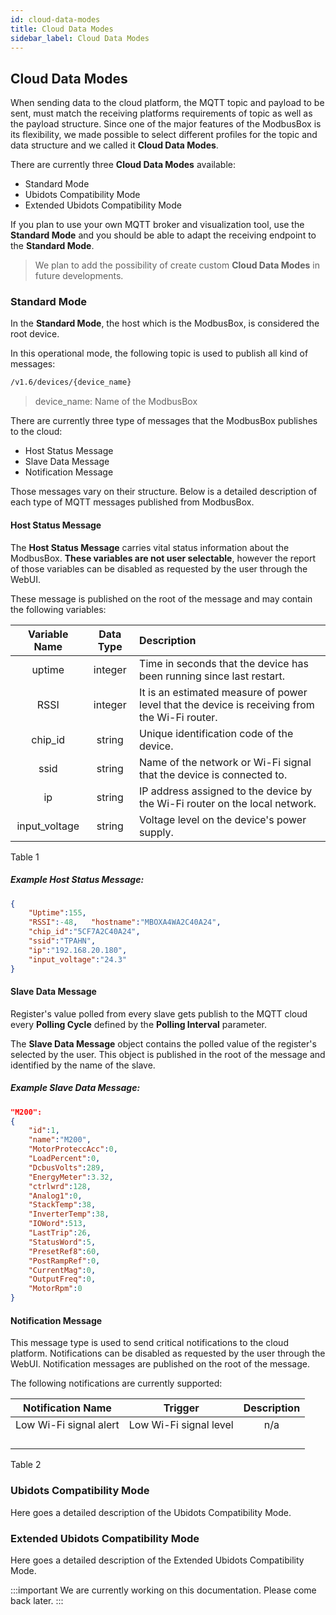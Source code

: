 ```yaml
---
id: cloud-data-modes
title: Cloud Data Modes
sidebar_label: Cloud Data Modes
---
```




## Cloud Data Modes

When sending data to the cloud platform, the MQTT topic and payload to be sent, must match the receiving platforms requirements of topic as well as the payload structure. Since one of the major features of the ModbusBox is its flexibility, we made possible to select different profiles for the topic and data structure and we called it **Cloud Data Modes**.

There are currently three **Cloud Data Modes** available:

* Standard Mode
* Ubidots Compatibility Mode
* Extended Ubidots Compatibility Mode

If you plan to use your own MQTT broker and visualization tool, use the **Standard Mode** and you should be able to adapt the receiving endpoint to the **Standard Mode**. 

> We plan to add the possibility of create custom **Cloud Data Modes** in future developments. 



### Standard Mode

In the **Standard Mode**, the host which is the ModbusBox, is considered the root device. 

In this operational mode, the following topic is used to publish all kind of messages:

```bash
/v1.6/devices/{device_name}
```

> device_name: Name of the ModbusBox



There are currently three type of messages that the ModbusBox publishes to the cloud:

* Host Status Message
* Slave Data Message
* Notification Message



Those messages vary on their structure. Below is a detailed description of each type of MQTT messages published from ModbusBox.



#### Host Status Message

The **Host Status Message** carries vital status information about the ModbusBox. **These variables are not user selectable**, however the report of those variables can be disabled as requested by the user through the WebUI. 

These message is published on the root of the message and may contain the following variables:

| Variable Name | Data Type | Description                                                  |
| :-----------: | :-------: | :----------------------------------------------------------- |
|    uptime     |  integer  | Time in seconds that the device has been running since last restart. |
|     RSSI      |  integer  | It is an estimated measure of power level that the device is receiving from the Wi-Fi router. |
|    chip_id    |  string   | Unique identification code of the device.                    |
|     ssid      |  string   | Name of the network or Wi-Fi signal that the device is connected to. |
|      ip       |  string   | IP address assigned to the device by the Wi-Fi router on the local network. |
| input_voltage |  string   | Voltage level on the device's power supply.                  |

Table 1

##### Example Host Status Message:

```json
{
    "Uptime":155,
    "RSSI":-48,   "hostname":"MBOXA4WA2C40A24",
    "chip_id":"5CF7A2C40A24",
    "ssid":"TPAHN",
    "ip":"192.168.20.180",
    "input_voltage":"24.3"
}
```



#### Slave Data Message

Register's value polled from every slave gets publish to the MQTT cloud every **Polling Cycle** defined by the **Polling Interval** parameter.

The **Slave Data Message** object contains the polled value of the register's selected by the user. This object is published in the root of the message and identified by the name of the slave.

##### Example Slave Data Message:

```json
"M200":
{
    "id":1,
    "name":"M200",
    "MotorProteccAcc":0,
    "LoadPercent":0,
    "DcbusVolts":289,
    "EnergyMeter":3.32,
    "ctrlwrd":128,
    "Analog1":0,
    "StackTemp":38,
    "InverterTemp":38,
    "IOWord":513,
    "LastTrip":26,
    "StatusWord":5,
    "PresetRef8":60,
    "PostRampRef":0,
    "CurrentMag":0,
    "OutputFreq":0,
    "MotorRpm":0
}

```



#### Notification Message

This message type is used to send critical notifications to the cloud platform. Notifications can be disabled as requested by the user through the WebUI. Notification messages are published on the root of the message. 

The following notifications are currently supported: 

|   Notification Name    |        Trigger         | Description |
| :--------------------: | :--------------------: | :---------: |
| Low Wi-Fi signal alert | Low Wi-Fi signal level |     n/a     |
|                        |                        |             |
|                        |                        |             |
|                        |                        |             |
|                        |                        |             |

Table 2



### Ubidots Compatibility Mode

Here goes a detailed description of the Ubidots Compatibility Mode.



### Extended Ubidots Compatibility Mode

Here goes a detailed description of the Extended Ubidots Compatibility Mode.



:::important
We are currently working on this documentation. Please come back later.
:::